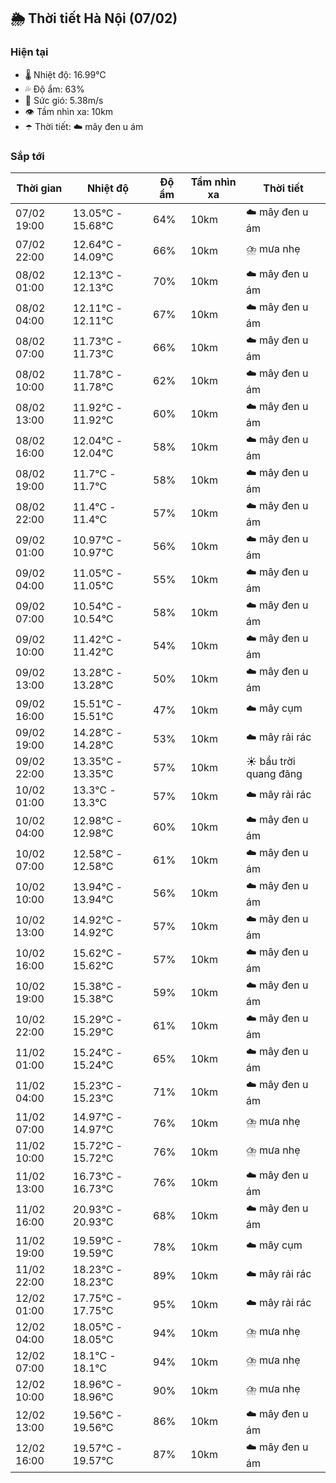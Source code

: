 ## 🌦️ Thời tiết Hà Nội (07/02)

### Hiện tại

- 🌡️ Nhiệt độ: 16.99℃
- 💦 Độ ẩm: 63%
- 💨 Sức gió: 5.38m/s
- 👁️ Tầm nhìn xa: 10km
- ☂️ Thời tiết: ☁️ mây đen u ám

### Sắp tới

| Thời gian | Nhiệt độ | Độ ẩm | Tầm nhìn xa | Thời tiết |
| --- | --- | --- | --- | --- |
| 07/02 19:00 | 13.05℃ - 15.68℃ | 64% | 10km | ☁️ mây đen u ám |
| 07/02 22:00 | 12.64℃ - 14.09℃ | 66% | 10km | ⛈️ mưa nhẹ |
| 08/02 01:00 | 12.13℃ - 12.13℃ | 70% | 10km | ☁️ mây đen u ám |
| 08/02 04:00 | 12.11℃ - 12.11℃ | 67% | 10km | ☁️ mây đen u ám |
| 08/02 07:00 | 11.73℃ - 11.73℃ | 66% | 10km | ☁️ mây đen u ám |
| 08/02 10:00 | 11.78℃ - 11.78℃ | 62% | 10km | ☁️ mây đen u ám |
| 08/02 13:00 | 11.92℃ - 11.92℃ | 60% | 10km | ☁️ mây đen u ám |
| 08/02 16:00 | 12.04℃ - 12.04℃ | 58% | 10km | ☁️ mây đen u ám |
| 08/02 19:00 | 11.7℃ - 11.7℃ | 58% | 10km | ☁️ mây đen u ám |
| 08/02 22:00 | 11.4℃ - 11.4℃ | 57% | 10km | ☁️ mây đen u ám |
| 09/02 01:00 | 10.97℃ - 10.97℃ | 56% | 10km | ☁️ mây đen u ám |
| 09/02 04:00 | 11.05℃ - 11.05℃ | 55% | 10km | ☁️ mây đen u ám |
| 09/02 07:00 | 10.54℃ - 10.54℃ | 58% | 10km | ☁️ mây đen u ám |
| 09/02 10:00 | 11.42℃ - 11.42℃ | 54% | 10km | ☁️ mây đen u ám |
| 09/02 13:00 | 13.28℃ - 13.28℃ | 50% | 10km | ☁️ mây đen u ám |
| 09/02 16:00 | 15.51℃ - 15.51℃ | 47% | 10km | ☁️ mây cụm |
| 09/02 19:00 | 14.28℃ - 14.28℃ | 53% | 10km | ☁️ mây rải rác |
| 09/02 22:00 | 13.35℃ - 13.35℃ | 57% | 10km | ☀️ bầu trời quang đãng |
| 10/02 01:00 | 13.3℃ - 13.3℃ | 57% | 10km | ☁️ mây rải rác |
| 10/02 04:00 | 12.98℃ - 12.98℃ | 60% | 10km | ☁️ mây đen u ám |
| 10/02 07:00 | 12.58℃ - 12.58℃ | 61% | 10km | ☁️ mây đen u ám |
| 10/02 10:00 | 13.94℃ - 13.94℃ | 56% | 10km | ☁️ mây đen u ám |
| 10/02 13:00 | 14.92℃ - 14.92℃ | 57% | 10km | ☁️ mây đen u ám |
| 10/02 16:00 | 15.62℃ - 15.62℃ | 57% | 10km | ☁️ mây đen u ám |
| 10/02 19:00 | 15.38℃ - 15.38℃ | 59% | 10km | ☁️ mây đen u ám |
| 10/02 22:00 | 15.29℃ - 15.29℃ | 61% | 10km | ☁️ mây đen u ám |
| 11/02 01:00 | 15.24℃ - 15.24℃ | 65% | 10km | ☁️ mây đen u ám |
| 11/02 04:00 | 15.23℃ - 15.23℃ | 71% | 10km | ☁️ mây đen u ám |
| 11/02 07:00 | 14.97℃ - 14.97℃ | 76% | 10km | ⛈️ mưa nhẹ |
| 11/02 10:00 | 15.72℃ - 15.72℃ | 76% | 10km | ⛈️ mưa nhẹ |
| 11/02 13:00 | 16.73℃ - 16.73℃ | 76% | 10km | ☁️ mây đen u ám |
| 11/02 16:00 | 20.93℃ - 20.93℃ | 68% | 10km | ☁️ mây đen u ám |
| 11/02 19:00 | 19.59℃ - 19.59℃ | 78% | 10km | ☁️ mây cụm |
| 11/02 22:00 | 18.23℃ - 18.23℃ | 89% | 10km | ☁️ mây rải rác |
| 12/02 01:00 | 17.75℃ - 17.75℃ | 95% | 10km | ☁️ mây rải rác |
| 12/02 04:00 | 18.05℃ - 18.05℃ | 94% | 10km | ⛈️ mưa nhẹ |
| 12/02 07:00 | 18.1℃ - 18.1℃ | 94% | 10km | ⛈️ mưa nhẹ |
| 12/02 10:00 | 18.96℃ - 18.96℃ | 90% | 10km | ⛈️ mưa nhẹ |
| 12/02 13:00 | 19.56℃ - 19.56℃ | 86% | 10km | ☁️ mây đen u ám |
| 12/02 16:00 | 19.57℃ - 19.57℃ | 87% | 10km | ☁️ mây đen u ám |
